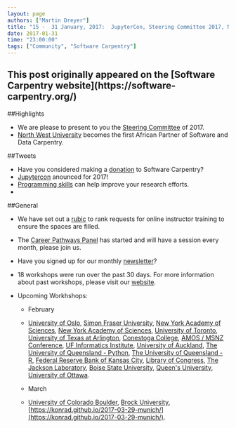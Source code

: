 ```yaml
---
layout: page
authors: ["Martin Dreyer"]
title: "15 -  31 January, 2017:  JupyterCon, Steering Committee 2017, North West University, Programming skills ."
date: 2017-01-31
time: "23:00:00"
tags: ["Community", "Software Carpentry"]
---
```


<h2>This post originally appeared on the [Software Carpentry website](https://software-carpentry.org/)</h2>

##Highlights

* We are please to present to you the [Steering Committee]({{site.baseurl}}/blog/2017/01/announcing-the-2017-steering-committee.html) of 2017.
* [North West University]({{site.baseurl}}/blog/2017/01/first-african-partner.html) becomes the first African Partner of Software and Data Carpentry.

##Tweets
* Have you considered making a [donation](https://www.flipcause.com/secure/donate/MjI2Mg==) to Software Carpentry?
* [Jupytercon](https://conferences.oreilly.com/jupyter/jup-ny) anounced for 2017!
* [Programming skills](http://www.nature.com/nature/journal/v541/n7638/full/nj7638-563a.html) can help improve your research efforts.
* 

##General
* We have set out a [rubic]({{site.baseurl}}/blog/2017/01/rubric-for-open-training.html) to rank requests for online instructor training to ensure the spaces are filled.
* The [Career Pathways Panel]({{site.baseurl}}/blog/2017/01/first-panel.html) has started and will have a session every month, please join us.
* Have you signed up for our monthly [newsletter](http://software-carpentry.us14.list-manage.com/subscribe?u=46d7513c798c6bd41e5f58f4a&id=50c3e6d6fe)?

* 18 workshops were run over the past 30 days. For more information about past workshops, please visit our [website]({{site.baseurl}}/workshops/past/). 
* Upcoming Workhshops:

  * February
  * [University of Oslo](https://uio-carpentry.github.io/2017-02-01-swc/), [Simon Fraser University](http://bgran.de/2017-02-02-SFU/), [New York Academy of Sciences](https://noamross.github.io/2017-02-03-nyas-r/), [New York Academy of Sciences](https://jasonpell.github.io/2017-02-03-nyas_python/), [University of Toronto](https://uoftcoders.github.io/2017-02-03-utoronto/), [University of Texas at Arlington](https://annawilliford.github.io/2017-02-04-UTA/), [Conestoga College](https://ppomorsk.github.io/2017-02-04-conestoga/), [AMOS / MSNZ Conference](https://damienirving.github.io/2017-02-05-amos/), [UF Informatics Institute](https://acislab.github.io/2017-02-06-UF-Informatics-Institute/), [University of Auckland](https://uoa-eresearch.github.io/2017-02-07-uoa/), [The University of Queensland - Python](https://bio-swc-bne.github.io/2017-08-01-resbazp/), [The University of Queensland - R](https://bio-swc-bne.github.io/2017-08-01-resbazr/),  [Federal Reserve Bank of Kansas City](https://butterflyology.github.io/2017-02-14-kcfrb/), [Library of Congress](https://oulib-swc.github.io/2017-02-15-loc/), [The Jackson Laboratory](https://smcclatchy.github.io/2017-02-16-barHarbor/), [Boise State University](https://bsurc.github.io/2017-02-16-rc-days/), [Queen's University](https://cac-staff.github.io/swc-queens-2017-feb/), [University of Ottawa](https://cac-staff.github.io/swc-uottawa-2017-feb/).
 
  * March
  * [University of Colorado Boulder](https://sarahpapich.github.io/2017-03-13-boulder/), [Brock University](https://computecanada.github.io/2017-03-25-brocku/), [https://konrad.github.io/2017-03-29-munich/](https://konrad.github.io/2017-03-29-munich/).